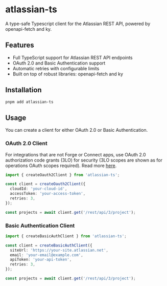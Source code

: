 # atlassian-ts

A type-safe Typescript client for the Atlassian REST API, powered by openapi-fetch and ky.

## Features

- Full TypeScript support for Atlassian REST API endpoints
- OAuth 2.0 and Basic Authentication support
- Automatic retries with configurable limits
- Built on top of robust libraries: openapi-fetch and ky

## Installation

```bash
pnpm add atlassian-ts
```

## Usage

You can create a client for either OAuth 2.0 or Basic Authentication.

### OAuth 2.0 Client

For integrations that are not Forge or Connect apps, use OAuth 2.0 authorization code grants (3LO) for security (3LO scopes are shown as for operations OAuth scopes required). Read more [here](https://developer.atlassian.com/cloud/jira/platform/oauth-2-3lo-apps/).

```ts
import { createOauth2Client } from 'atlassian-ts';

const client = createOauth2Client({
  cloudId: 'your-cloud-id',
  accessToken: 'your-access-token',
  retries: 3,
});

const projects = await client.get('/rest/api/3/project');
```

### Basic Authentication Client

```ts
import { createBasicAuthClient } from 'atlassian-ts';

const client = createBasicAuthClient({
  siteUrl: 'https://your-site.atlassian.net',
  email: 'your-email@example.com',
  apiToken: 'your-api-token',
  retries: 3,
});

const projects = await client.get('/rest/api/3/project');
```
